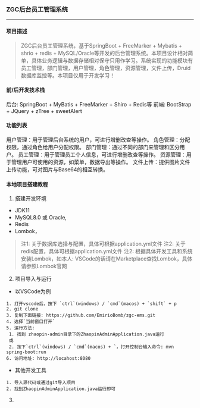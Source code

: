 ### ZGC后台员工管理系统
---

#### 项目描述
> ZGC后台员工管理系统，基于SpringBoot + FreeMarker + Mybatis + shrio + redis + MySQL/Oracle等开发的后台管理系统。本项目设计相对简单，具体业务逻辑与数据存储相对保守只用作学习。系统实现的功能模块有员工管理，部门管理，用户管理，角色管理，资源管理，文件上传，Druid数据库监控等。本项目仅用于开发学习！

#### 前/后开发技术栈
后台: SpringBoot + MyBatis + FreeMarker + Shiro + Redis等
前端: BootStrap + JQuery + zTree +  sweetAlert

#### 功能列表
用户管理：用于管理后台系统的用户，可进行增删改查等操作。
角色管理：分配权限，通过角色给用户分配权限。
部门管理：通过不同的部门来管理和区分用户。
员工管理：用于管理员工个人信息，可进行增删改查等操作。
资源管理：用于管理用户可使用的资源，如菜单，数据导出等操作。
文件上传：提供图片文件上传功能，可对图片与Base64的相互转换。

#### 本地项目搭建教程
1. 搭建开发环境
* JDK11
* MySQL8.0 或 Oracle, 
* Redis
* Lombok，

> 注1: 关于数据库选择与配置，具体可根据application.yml文件
> 注2: 关于redis配置，具体可根据application.yml文件
> 注2: 根据具体开发工具和系统安装Lombok，如本人: VSCode的话请在Marketplace查找Lombok，具体请参照Lombok官网

2. 项目导入与运行

* 以VSCode为例

```
1. 打开vscode后，按下 `ctrl`(windows) / `cmd`(macos) + `shift` + p
2. git clone
3. 复制下面链接: https://github.com/EmirioBomb/zgc-ems.git
4. 选择`当前窗口打开`
5. 运行方法:
 1. 找到 zhaopin-admin目录下的ZhaopinAdminApplication.java运行
 或
 2. 按下`ctrl`(windows) / `cmd`(macos) + `，打开控制台输入命令: mvn spring-boot:run
6. 访问地址: http://locahost:8080
```

* 其他开发工具
```
1. 导入源代码或通过git导入项目
2. 找到ZhaopinAdminApplication.java运行即可
```

3. 